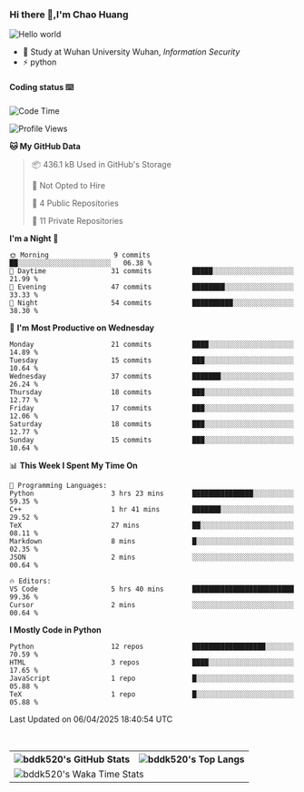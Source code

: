 ### Hi there 👋,I'm Chao Huang


<img src="https://raw.githubusercontent.com/sagar-viradiya/sagar-viradiya/master/resources/banner.png" alt="Hello world">


<br/>


- 🍻  Study at Wuhan University Wuhan, _Information Security_
- ⚡  python



#### Coding status  ⌨️

<!--START_SECTION:waka-->
![Code Time](http://img.shields.io/badge/Code%20Time-758%20hrs%2026%20mins-blue)

![Profile Views](http://img.shields.io/badge/Profile%20Views-0-blue)

**🐱 My GitHub Data** 

> 📦 436.1 kB Used in GitHub's Storage 
 > 
> 🚫 Not Opted to Hire
 > 
> 📜 4 Public Repositories 
 > 
> 🔑 11 Private Repositories 
 > 
**I'm a Night 🦉** 

```text
🌞 Morning                9 commits           ██░░░░░░░░░░░░░░░░░░░░░░░   06.38 % 
🌆 Daytime                31 commits          █████░░░░░░░░░░░░░░░░░░░░   21.99 % 
🌃 Evening                47 commits          ████████░░░░░░░░░░░░░░░░░   33.33 % 
🌙 Night                  54 commits          ██████████░░░░░░░░░░░░░░░   38.30 % 
```
📅 **I'm Most Productive on Wednesday** 

```text
Monday                   21 commits          ████░░░░░░░░░░░░░░░░░░░░░   14.89 % 
Tuesday                  15 commits          ███░░░░░░░░░░░░░░░░░░░░░░   10.64 % 
Wednesday                37 commits          ███████░░░░░░░░░░░░░░░░░░   26.24 % 
Thursday                 18 commits          ███░░░░░░░░░░░░░░░░░░░░░░   12.77 % 
Friday                   17 commits          ███░░░░░░░░░░░░░░░░░░░░░░   12.06 % 
Saturday                 18 commits          ███░░░░░░░░░░░░░░░░░░░░░░   12.77 % 
Sunday                   15 commits          ███░░░░░░░░░░░░░░░░░░░░░░   10.64 % 
```


📊 **This Week I Spent My Time On** 

```text
💬 Programming Languages: 
Python                   3 hrs 23 mins       ███████████████░░░░░░░░░░   59.35 % 
C++                      1 hr 41 mins        ███████░░░░░░░░░░░░░░░░░░   29.52 % 
TeX                      27 mins             ██░░░░░░░░░░░░░░░░░░░░░░░   08.11 % 
Markdown                 8 mins              █░░░░░░░░░░░░░░░░░░░░░░░░   02.35 % 
JSON                     2 mins              ░░░░░░░░░░░░░░░░░░░░░░░░░   00.64 % 

🔥 Editors: 
VS Code                  5 hrs 40 mins       █████████████████████████   99.36 % 
Cursor                   2 mins              ░░░░░░░░░░░░░░░░░░░░░░░░░   00.64 % 
```

**I Mostly Code in Python** 

```text
Python                   12 repos            ██████████████████░░░░░░░   70.59 % 
HTML                     3 repos             ████░░░░░░░░░░░░░░░░░░░░░   17.65 % 
JavaScript               1 repo              █░░░░░░░░░░░░░░░░░░░░░░░░   05.88 % 
TeX                      1 repo              █░░░░░░░░░░░░░░░░░░░░░░░░   05.88 % 
```




 Last Updated on 06/04/2025 18:40:54 UTC
<!--END_SECTION:waka-->

<br/>

<table>
  <tr>
    <th>
      <img alt="bddk520's GitHub Stats" src="https://github-readme-stats-git-masterrstaa-rickstaa.vercel.app/api?username=bddk520&show_icons=true&theme=transparent&hide_border=true" align="center" />
    </th>
    <th>
      <img alt="bddk520's Top Langs" src="https://github-readme-stats-git-masterrstaa-rickstaa.vercel.app/api/top-langs/?username=bddk520&layout=compact&theme=transparent&hide_border=true&langs_count=10&hide=CMake" align="center" /> 
    </th>
  </tr>
  <tr>
    <td colspan=2>
      <img alt="bddk520's Waka Time Stats" src="https://github-readme-stats.vercel.app/api/wakatime?username=bddk&hide_border=true&layout=compact&theme=transparent&custom_title=WorkTimeThisWeek&range=last_7_days" align="center"/>
    </td>
  </tr>
</table>
